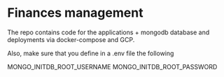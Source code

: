 # Finances management

The repo contains code for the applications + mongodb database and deployments via docker-compose and GCP.

Also, make sure that you define in a .env file the following

MONGO_INITDB_ROOT_USERNAME
MONGO_INITDB_ROOT_PASSWORD